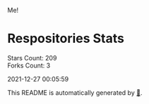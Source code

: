 Me!

# Respositories Stats
Stars Count: 209  
Forks Count: 3

2021-12-27 00:05:59  

This README is automatically generated by [🐰](https://github.com/rnitta/rnitta).

